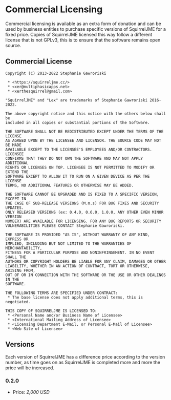 # Commercial Licensing

Commercial licensing is available as an extra form of donation and can be used
by business entities to purchase specific versions of SquirrelJME for a fixed
price. Copies of SquirrelJME licensed this way follow a different license that
is not GPLv3, this is to ensure that the software remains open source.

## Commercial License

```
Copyright (C) 2013-2022 Stephanie Gawroriski

 * <https://squirreljme.cc/>
 * <xer@multiphasicapps.net>
 * <xerthesquirrel@gmail.com>

"SquirrelJME" and "Lex" are trademarks of Stephanie Gawroriski 2016-2022.

The above copyright notice and this notice with the others below shall be
included in all copies or substantial portions of the Software.

THE SOFTWARE SHALL NOT BE REDISTRIBUTED EXCEPT UNDER THE TERMS OF THE LICENSE
AS AGREED UPON BY THE LICENSEE AND LICENSOR. THE SOURCE CODE MAY NOT BE MADE
AVAILABLE EXCEPT TO THE LICENSEE'S EMPLOYEES AND/OR CONTRACTORS. LICENSEE
CONFIRMS THAT THEY DO NOT OWN THE SOFTWARE AND MAY NOT APPLY ADDITIONAL
RIGHTS OR LICENSES ON TOP. LICENSEE IS NOT PERMITTED TO MODIFY OR EXTEND THE
SOFTWARE EXCEPT TO ALLOW IT TO RUN ON A GIVEN DEVICE AS PER THE LICENSE
TERMS, NO ADDITIONAL FEATURES OR OTHERWISE MAY BE ADDED.

THE SOFTWARE CANNOT BE UPGRADED AND IS FIXED TO A SPECIFIC VERSION, EXCEPT IN
THE CASE OF SUB-RELEASE VERSIONS (M.m.s) FOR BUG FIXES AND SECURITY UPDATES.
ONLY RELEASED VERSIONS (ex: 0.4.0, 0.6.0, 1.0.0, ANY OTHER EVEN MINOR VERSION
NUMBER) ARE AVAILABLE FOR LICENSING. FOR ANY BUG REPORTS OR SECURITY
VULNERABILITIES PLEASE CONTACT Stephanie Gawroriski.

THE SOFTWARE IS PROVIDED "AS IS", WITHOUT WARRANTY OF ANY KIND, EXPRESS OR
IMPLIED, INCLUDING BUT NOT LIMITED TO THE WARRANTIES OF MERCHANTABILITY,
FITNESS FOR A PARTICULAR PURPOSE AND NONINFRINGEMENT. IN NO EVENT SHALL THE
AUTHORS OR COPYRIGHT HOLDERS BE LIABLE FOR ANY CLAIM, DAMAGES OR OTHER
LIABILITY, WHETHER IN AN ACTION OF CONTRACT, TORT OR OTHERWISE, ARISING FROM,
OUT OF OR IN CONNECTION WITH THE SOFTWARE OR THE USE OR OTHER DEALINGS IN THE
SOFTWARE.

THE FOLLOWING TERMS ARE SPECIFIED UNDER CONTRACT:
 * The base license does not apply additional terms, this is negotiated.

THIS COPY OF SQUIRRELJME IS LICENSED TO:
 * <Personal Name and/or Business Name of Licensee>
 * <International Mailing Address of Licensee>
 * <Licensing Department E-Mail, or Personal E-Mail of Licensee>
 * <Web Site of Licensee>
```

## Versions

Each version of SquirrelJME has a difference price according to the version
number, as time goes on as SquirrelJME is completed more and more the price
will be increased.

### 0.2.0

 * Price: _2,000 USD_

